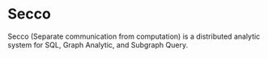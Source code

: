 # Secco
Secco (Separate communication from computation) is a distributed analytic system for SQL, Graph Analytic, and Subgraph Query.
